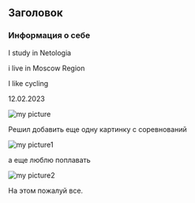 ## Заголовок

### Информация о себе

I study in Netologia

i live in Moscow Region

I like cycling

12.02.2023

![my picture](https://www.sdushor15.ru/sites/default/files/styles/blog_teaser/public/IMG_1118.JPG?itok=UkMv9E0o)

Решил добавить еще одну картинку с соревнований 

![my picture1](https://cdnn21.img.ria.ru/images/07e6/07/05/1800511405_0:29:2253:1296_1920x0_80_0_0_5c7156651ffbc207853cfbf408c21754.jpg)

а еще люблю поплавать

![my picture2](https://www.aqualibrium.ru/optimize?size=700&quality=50&format=webp&src=https://www.aqualibrium.ru/media/__sized__/swimmingswimmingpoolcourse/announce/7-tips-for-awesome-breaststroke-technique-crop-c0-5__0-5-700x524-80.jpg)

На этом пожалуй все.
